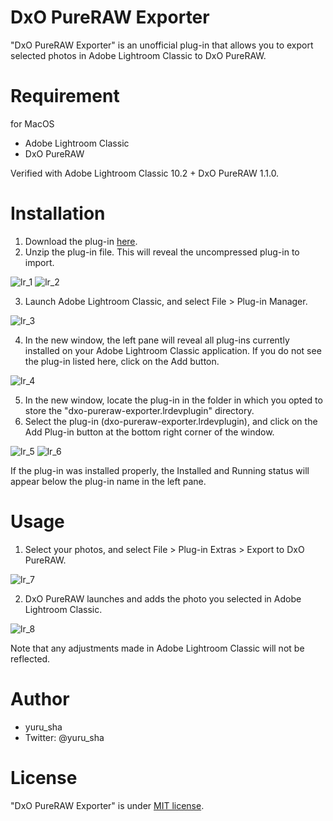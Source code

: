 # DxO PureRAW Exporter

"DxO PureRAW Exporter" is an unofficial plug-in that allows you to export selected photos in Adobe Lightroom Classic to DxO PureRAW.

# Requirement

for MacOS
* Adobe Lightroom Classic
* DxO PureRAW

Verified with Adobe Lightroom Classic 10.2 + DxO PureRAW 1.1.0.

# Installation

1. Download the plug-in [here](https://github.com/yuru-sha/dxo-pureraw-exporter/archive/refs/tags/v0.0.1.zip).
2. Unzip the plug-in file. This will reveal the uncompressed plug-in to import.

![lr_1](https://user-images.githubusercontent.com/10279443/121811263-cf50a500-cc9e-11eb-9d36-38ea755c437c.png)
![lr_2](https://user-images.githubusercontent.com/10279443/121811283-decfee00-cc9e-11eb-91c2-e48e20b64c66.png)

3. Launch Adobe Lightroom Classic, and select File > Plug-in Manager.

![lr_3](https://user-images.githubusercontent.com/10279443/121811291-e7282900-cc9e-11eb-96f9-40b996a0bd8c.png)

4. In the new window, the left pane will reveal all plug-ins currently installed on your Adobe Lightroom Classic application. If you do not see the plug-in listed here, click on the Add button. 

![lr_4](https://user-images.githubusercontent.com/10279443/121811313-fa3af900-cc9e-11eb-9f63-4bd4144b2af3.png)

5. In the new window, locate the plug-in in the folder in which you opted to store the "dxo-pureraw-exporter.lrdevplugin" directory.
6. Select the plug-in (dxo-pureraw-exporter.lrdevplugin), and click on the Add Plug-in button at the bottom right corner of the window.

![lr_5](https://user-images.githubusercontent.com/10279443/121811613-e2b04000-cc9f-11eb-93c7-2ad1ec2f01ac.png)
![lr_6](https://user-images.githubusercontent.com/10279443/121811630-ed6ad500-cc9f-11eb-9d8f-fc2c3d14b9ce.png)

If the plug-in was installed properly, the Installed and Running status will appear below the plug-in name in the left pane.

# Usage

1. Select your photos, and select File > Plug-in Extras > Export to DxO PureRAW.

![lr_7](https://user-images.githubusercontent.com/10279443/121811708-27d47200-cca0-11eb-9fc9-3a8504492465.png)

2. DxO PureRAW launches and adds the photo you selected in Adobe Lightroom Classic.

![lr_8](https://user-images.githubusercontent.com/10279443/121811899-d8db0c80-cca0-11eb-903d-ccb20ad0284d.png)

Note that any adjustments made in Adobe Lightroom Classic will not be reflected.

# Author

* yuru_sha
* Twitter: @yuru_sha

# License

"DxO PureRAW Exporter" is under [MIT license](/LICENSE).

